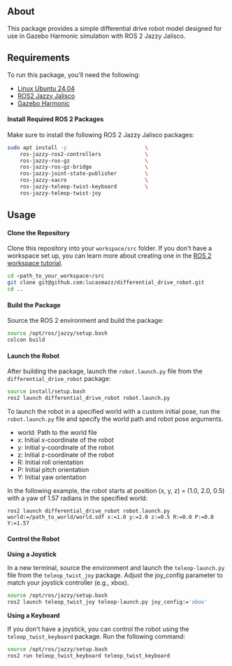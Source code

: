 ## About

This package provides a simple differential drive robot model designed for use in Gazebo Harmonic simulation with ROS 2 Jazzy Jalisco. 

## Requirements

To run this package, you'll need the following:

- [Linux Ubuntu 24.04](https://ubuntu.com/blog/tag/ubuntu-24-04-lts)
- [ROS2 Jazzy Jalisco](https://docs.ros.org/en/rolling/Releases/Release-Jazzy-Jalisco.html)
- [Gazebo Harmonic](https://gazebosim.org/docs/harmonic/getstarted/) 


#### Install Required ROS 2 Packages

Make sure to install the following ROS 2 Jazzy Jalisco packages:

```bash
sudo apt install -y                         \
    ros-jazzy-ros2-controllers              \
    ros-jazzy-ros-gz                        \
    ros-jazzy-ros-gz-bridge                 \
    ros-jazzy-joint-state-publisher         \
    ros-jazzy-xacro                         \
    ros-jazzy-teleop-twist-keyboard         \
    ros-jazzy-teleop-twist-joy 
```

## Usage


#### Clone the Repository

Clone this repository into your ``workspace/src`` folder. If you don't have a workspace set up, you can learn more about creating one in the [ROS 2 workspace tutorial](https://docs.ros.org/en/jazzy/Tutorials/Beginner-Client-Libraries/Creating-A-Workspace/Creating-A-Workspace.html).


```bash
cd <path_to_your_workspace>/src
git clone git@github.com:lucasmazz/differential_drive_robot.git
cd ..
```

#### Build the Package

Source the ROS 2 environment and build the package:

```bash
source /opt/ros/jazzy/setup.bash
colcon build
```

#### Launch the Robot

After building the package, launch the ```robot.launch.py``` file from the ```differential_drive_robot``` package:

```bash
source install/setup.bash
ros2 launch differential_drive_robot robot.launch.py
```

To launch the robot in a specified world with a custom initial pose, run the `robot.launch.py` file and specify the world path and robot pose arguments.

- world: Path to the world file 
- x: Initial x-coordinate of the robot
- y: Initial y-coordinate of the robot
- z: Initial z-coordinate of the robot
- R: Initial roll orientation
- P: Initial pitch orientation
- Y: Initial yaw orientation

In the following example, the robot starts at position (x, y, z) = (1.0, 2.0, 0.5) with a yaw of 1.57 radians in the specified world:

```
ros2 launch differential_drive_robot robot.launch.py world:=/path_to_world/world.sdf x:=1.0 y:=2.0 z:=0.5 R:=0.0 P:=0.0 Y:=1.57
```

#### Control the Robot

**Using a Joystick**

In a new terminal, source the environment and launch the ```teleop-launch.py``` file from the ```teleop_twist_joy``` package. Adjust the joy_config parameter to match your joystick controller (e.g., xbox).

```bash
source /opt/ros/jazzy/setup.bash
ros2 launch teleop_twist_joy teleop-launch.py joy_config:='xbox'
```

**Using a Keyboard**

If you don't have a joystick, you can control the robot using the ```teleop_twist_keyboard``` package. Run the following command:

```bash
source /opt/ros/jazzy/setup.bash
ros2 run teleop_twist_keyboard teleop_twist_keyboard
```
